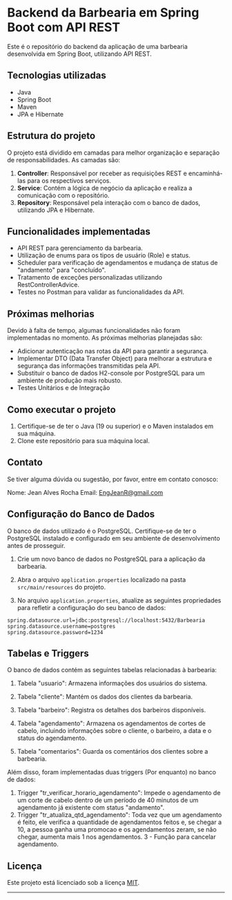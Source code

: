 # Backend da Barbearia em Spring Boot com API REST

Este é o repositório do backend da aplicação de uma barbearia desenvolvida em Spring Boot, utilizando API REST. 

## Tecnologias utilizadas

- Java
- Spring Boot
- Maven
- JPA e Hibernate

## Estrutura do projeto

O projeto está dividido em camadas para melhor organização e separação de responsabilidades. As camadas são:

1. **Controller**: Responsável por receber as requisições REST e encaminhá-las para os respectivos serviços.
2. **Service**: Contém a lógica de negócio da aplicação e realiza a comunicação com o repositório.
3. **Repository**: Responsável pela interação com o banco de dados, utilizando JPA e Hibernate.

## Funcionalidades implementadas

- API REST para gerenciamento da barbearia.
- Utilização de enums para os tipos de usuário (Role) e status.
- Scheduler para verificação de agendamentos e mudança de status de "andamento" para "concluído".
- Tratamento de exceções personalizadas utilizando RestControllerAdvice.
- Testes no Postman para validar as funcionalidades da API.

## Próximas melhorias

Devido à falta de tempo, algumas funcionalidades não foram implementadas no momento. As próximas melhorias planejadas são:

- Adicionar autenticação nas rotas da API para garantir a segurança.
- Implementar DTO (Data Transfer Object) para melhorar a estrutura e segurança das informações transmitidas pela API.
- Substituir o banco de dados H2-console por PostgreSQL para um ambiente de produção mais robusto.
- Testes Unitários e de Integração

## Como executar o projeto

1. Certifique-se de ter o Java (19 ou superior) e o Maven instalados em sua máquina.
2. Clone este repositório para sua máquina local.

## Contato

Se tiver alguma dúvida ou sugestão, por favor, entre em contato conosco:

Nome: Jean Alves Rocha
Email: EngJeanR@gmail.com


## Configuração do Banco de Dados

O banco de dados utilizado é o PostgreSQL. Certifique-se de ter o PostgreSQL instalado e configurado em seu ambiente de desenvolvimento antes de prosseguir.

1. Crie um novo banco de dados no PostgreSQL para a aplicação da barbearia.

2. Abra o arquivo `application.properties` localizado na pasta `src/main/resources` do projeto.

3. No arquivo `application.properties`, atualize as seguintes propriedades para refletir a configuração do seu banco de dados:

```properties
spring.datasource.url=jdbc:postgresql://localhost:5432/Barbearia
spring.datasource.username=postgres
spring.datasource.password=1234
```

## Tabelas e Triggers

O banco de dados contém as seguintes tabelas relacionadas à barbearia:

1. Tabela "usuario": Armazena informações dos usuários do sistema.

2. Tabela "cliente": Mantém os dados dos clientes da barbearia.

3. Tabela "barbeiro": Registra os detalhes dos barbeiros disponíveis.

4. Tabela "agendamento": Armazena os agendamentos de cortes de cabelo, incluindo informações sobre o cliente, o barbeiro, a data e o status do agendamento.

5. Tabela "comentarios": Guarda os comentários dos clientes sobre a barbearia.

Além disso, foram implementadas duas triggers (Por enquanto) no banco de dados:

1. Trigger "tr_verificar_horario_agendamento": Impede o agendamento de um corte de cabelo dentro de um período de 40 minutos de um agendamento já existente com status "andamento".
2. Trigger "tr_atualiza_qtd_agendamento": Toda vez que um agendamento é feito, ele verifica a quantidade de agendamentos feitos e, se chegar a 10, a pessoa ganha uma promocao e os agendamentos zeram, se não chegar, aumenta mais 1 nos agendamentos.
3 - Função para cancelar agendamento.

## Licença

Este projeto está licenciado sob a licença [MIT](LICENSE).

---
